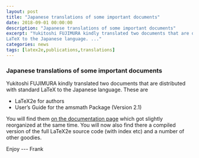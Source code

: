 ```yaml
---
layout: post
title: "Japanese translations of some important documents"
date: 2018-09-01 00:00:00
description: "Japanese translations of some important documents"
excerpt: "Yukitoshi FUJIMURA kindly translated two documents that are distributed with standard
LaTeX to the Japanese language. ..."
categories: news
tags: [latex2e,publications,translations]
---
```


### Japanese translations of some important documents

Yukitoshi FUJIMURA kindly translated two documents that are distributed with standard
LaTeX to the Japanese language. These are

 - LaTeX2e for authors
 - User’s Guide for the amsmath Package (Version 2.1)

You will find them [on the documentation page]({{site.baseurl}}/help/documentation/)
which got slightly reorganized at the same time. You will now also find there a compiled
version of the full LaTeX2e source code (with index etc) and a number of other goodies.

Enjoy --- Frank
